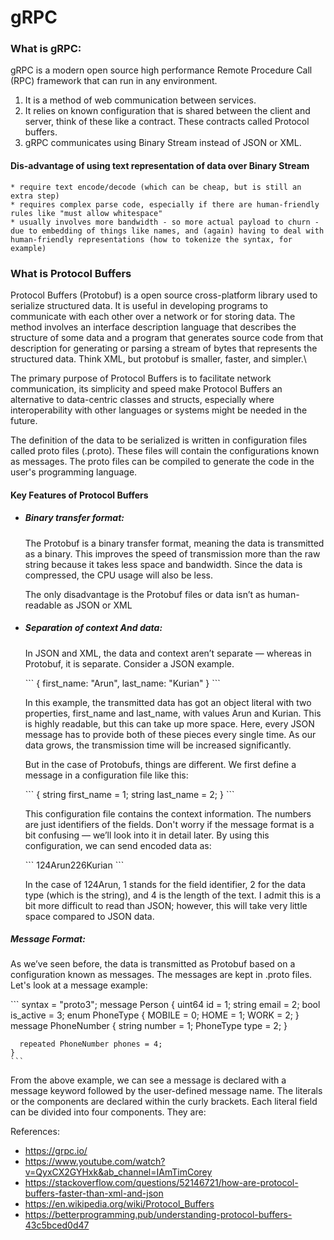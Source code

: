 # gRPC
### What is gRPC:
gRPC is a modern open source high performance Remote Procedure Call (RPC) framework that can run in any environment. 
1. It is a method of web communication between services. 
2. It relies on known configuration that is shared between the client and server, think of these like a contract. These contracts called Protocol buffers.
3. gRPC communicates using Binary Stream instead of JSON or XML.
  #### Dis-advantage of using text representation of data over Binary Stream
    * require text encode/decode (which can be cheap, but is still an extra step)
    * requires complex parse code, especially if there are human-friendly rules like "must allow whitespace"
    * usually involves more bandwidth - so more actual payload to churn - due to embedding of things like names, and (again) having to deal with human-friendly representations (how to tokenize the syntax, for example)
  
### What is Protocol Buffers
Protocol Buffers (Protobuf) is a open source cross-platform library used to serialize structured data. It is useful in developing programs to communicate with each other over a network or for storing data. The method involves an interface description language that describes the structure of some data and a program that generates source code from that description for generating or parsing a stream of bytes that represents the structured data. Think XML, but protobuf is smaller, faster, and simpler.\
 <p> The primary purpose of Protocol Buffers is to facilitate network communication, its simplicity and speed make Protocol Buffers an alternative to data-centric classes and structs, especially where interoperability with other languages or systems might be needed in the future. </p>
 <p> The definition of the data to be serialized is written in configuration files called proto files (.proto). These files will contain the configurations known as messages. The proto files can be compiled to generate the code in the user's programming language. <p>
  
#### Key Features of Protocol Buffers
  * <h5> Binary transfer format:</h5>
    <p> The Protobuf is a binary transfer format, meaning the data is transmitted as a binary. This improves the speed of transmission more than the raw string because it takes less space and bandwidth. Since the data is compressed, the CPU usage will also be less. </p>
    <p> The only disadvantage is the Protobuf files or data isn’t as human-readable as JSON or XML </p>
  * <h5> Separation of context And data:</h5>
    <p>In JSON and XML, the data and context aren’t separate — whereas in Protobuf, it is separate. Consider a JSON example.</p>
    ```
    {
    first_name: "Arun",
    last_name: "Kurian"
    }
    ```
    <p>In this example, the transmitted data has got an object literal with two properties, first_name and last_name, with values Arun and Kurian. This is highly readable, but this can take up more space. Here, every JSON message has to provide both of these pieces every single time. As our data grows, the transmission time will be increased significantly.</p>
    <p>But in the case of Protobufs, things are different. We first define a message in a configuration file like this:</p>
    ```
      {
        string first_name = 1;
        string last_name = 2;  
      }
    ```
    <p>This configuration file contains the context information. The numbers are just identifiers of the fields. Don't worry if the message format is a bit confusing — we’ll look into it in detail later. By using this configuration, we can send encoded data as: </p>
    ```
    124Arun226Kurian
    ```
    <p>In the case of 124Arun, 1 stands for the field identifier, 2 for the data type (which is the string), and 4 is the length of the text. I admit this is a bit more difficult to read than JSON; however, this will take very little space compared to JSON data.</p>
 <h5> Message Format:</h5>
<p>As we’ve seen before, the data is transmitted as Protobuf based on a configuration known as messages. The messages are kept in .proto files. Let's look at a message example:</p>
    ```
    syntax = "proto3";
    message Person {
      uint64 id = 1;
      string email = 2;
      bool is_active = 3;
      enum PhoneType {
        MOBILE = 0;
        HOME = 1;
        WORK = 2;
      }
       message PhoneNumber {
        string number = 1;
        PhoneType type = 2;
       }

      repeated PhoneNumber phones = 4;
    }
    ```
  <p>From the above example, we can see a message is declared with a message keyword followed by the user-defined message name. The literals or the components are declared within the curly brackets. Each literal field can be divided into four components. They are:
</p>
<p></p>
    <p></p>
<p></p>
    <p></p>
<p></p>
    <p></p>
<p></p>
    <p></p>











References:
* https://grpc.io/
* https://www.youtube.com/watch?v=QyxCX2GYHxk&ab_channel=IAmTimCorey
* https://stackoverflow.com/questions/52146721/how-are-protocol-buffers-faster-than-xml-and-json
* https://en.wikipedia.org/wiki/Protocol_Buffers
* https://betterprogramming.pub/understanding-protocol-buffers-43c5bced0d47
